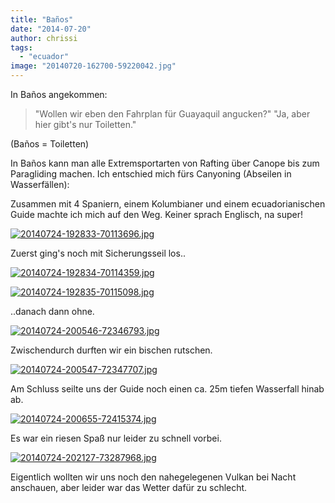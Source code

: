 ```yaml
---
title: "Baños"
date: "2014-07-20"
author: chrissi
tags: 
  - "ecuador"
image: "20140720-162700-59220042.jpg"
---
```


In Baños angekommen:

> "Wollen wir eben den Fahrplan für Guayaquil angucken?" "Ja, aber hier gibt's nur Toiletten."

(Baños = Toiletten)

In Baños kann man alle Extremsportarten von Rafting über Canope bis zum Paragliding machen. Ich entschied mich fürs Canyoning (Abseilen in Wasserfällen):

Zusammen mit 4 Spaniern, einem Kolumbianer und einem ecuadorianischen Guide machte ich mich auf den Weg. Keiner sprach Englisch, na super!

[![20140724-192833-70113696.jpg](images/20140724-192833-70113696.jpg)](https://hafenstrand.wordpress.com/wp-content/uploads/2014/07/20140724-192833-70113696.jpg)

Zuerst ging's noch mit Sicherungsseil los..

[![20140724-192834-70114359.jpg](images/20140724-192834-70114359.jpg)](https://hafenstrand.wordpress.com/wp-content/uploads/2014/07/20140724-192834-70114359.jpg)

[![20140724-192835-70115098.jpg](images/20140724-192835-70115098.jpg)](https://hafenstrand.wordpress.com/wp-content/uploads/2014/07/20140724-192835-70115098.jpg)

..danach dann ohne.

[![20140724-200546-72346793.jpg](images/20140724-200546-72346793.jpg)](https://hafenstrand.wordpress.com/wp-content/uploads/2014/07/20140724-200546-72346793.jpg)

Zwischendurch durften wir ein bischen rutschen.

[![20140724-200547-72347707.jpg](images/20140724-200547-72347707.jpg)](https://hafenstrand.wordpress.com/wp-content/uploads/2014/07/20140724-200547-72347707.jpg)

Am Schluss seilte uns der Guide noch einen ca. 25m tiefen Wasserfall hinab ab.

[![20140724-200655-72415374.jpg](images/20140724-200655-72415374.jpg)](https://hafenstrand.wordpress.com/wp-content/uploads/2014/07/20140724-200655-72415374.jpg)

Es war ein riesen Spaß nur leider zu schnell vorbei.

[![20140724-202127-73287968.jpg](images/20140724-202127-73287968.jpg)](https://hafenstrand.wordpress.com/wp-content/uploads/2014/07/20140724-202127-73287968.jpg)

Eigentlich wollten wir uns noch den nahegelegenen Vulkan bei Nacht anschauen, aber leider war das Wetter dafür zu schlecht.
